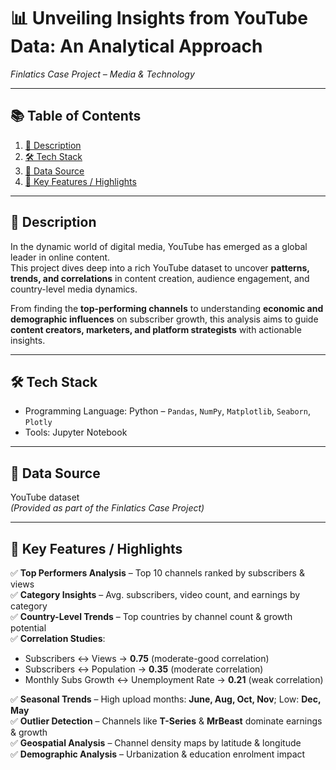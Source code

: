 # 📊 Unveiling Insights from YouTube Data: An Analytical Approach  
*Finlatics Case Project – Media & Technology*

---

## 📚 **Table of Contents**
1. [📌 Description](#-description)  
2. [🛠 Tech Stack](#-tech-stack)  
3. [📂 Data Source](#-data-source)  
4. [🚀 Key Features / Highlights](#-key-features--highlights)  

---

## 📌 **Description**  
In the dynamic world of digital media, YouTube has emerged as a global leader in online content.  
This project dives deep into a rich YouTube dataset to uncover **patterns, trends, and correlations** in content creation, audience engagement, and country-level media dynamics.  

From finding the **top-performing channels** to understanding **economic and demographic influences** on subscriber growth, this analysis aims to guide **content creators, marketers, and platform strategists** with actionable insights.

---

## 🛠 **Tech Stack**
- Programming Language: Python – `Pandas`, `NumPy`, `Matplotlib`, `Seaborn`, `Plotly`  
- Tools: Jupyter Notebook  

---

## 📂 **Data Source**
YouTube dataset  
*(Provided as part of the Finlatics Case Project)*

---

## 🚀 **Key Features / Highlights**
✅ **Top Performers Analysis** – Top 10 channels ranked by subscribers & views  
✅ **Category Insights** – Avg. subscribers, video count, and earnings by category  
✅ **Country-Level Trends** – Top countries by channel count & growth potential  
✅ **Correlation Studies**:  
   - Subscribers ↔ Views → **0.75** (moderate-good correlation)  
   - Subscribers ↔ Population → **0.35** (moderate correlation)  
   - Monthly Subs Growth ↔ Unemployment Rate → **0.21** (weak correlation)  

✅ **Seasonal Trends** – High upload months: **June, Aug, Oct, Nov**; Low: **Dec, May**  
✅ **Outlier Detection** – Channels like **T-Series** & **MrBeast** dominate earnings & growth  
✅ **Geospatial Analysis** – Channel density maps by latitude & longitude  
✅ **Demographic Analysis** – Urbanization & education enrolment impact  
